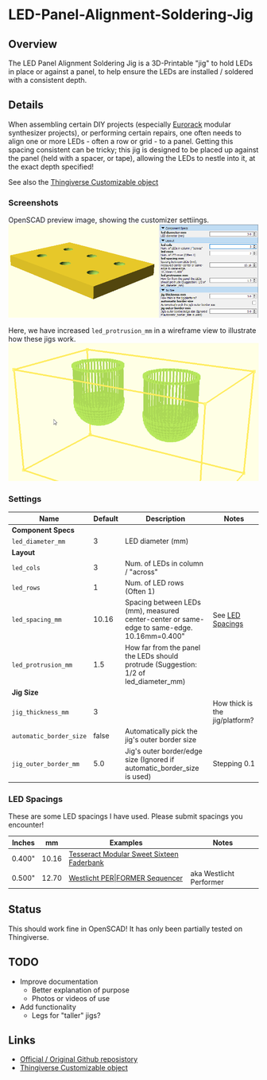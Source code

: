 # LED-Panel-Alignment-Soldering-Jig

## Overview

The LED Panel Alignment Soldering Jig is a 3D-Printable "jig" to hold LEDs in
place or against a panel, to help ensure the LEDs are installed / soldered with
a consistent depth.

## Details

When assembling certain DIY projects (especially
[Eurorack](https://en.wikipedia.org/wiki/Eurorack) modular synthesizer
projects), or performing certain repairs, one often needs to align one or more
LEDs - often a row or grid - to a panel. Getting this spacing consistent can be
tricky; this jig is designed to be placed up against the panel (held with a
spacer, or tape), allowing the LEDs to nestle into it, at the exact depth
specified!

See also the
[Thingiverse Customizable object](https://www.thingiverse.com/thing:6056979)

### Screenshots

OpenSCAD preview image, showing the customizer settiings.
![OpenSCAD Screenshot showing customizer settings](images/jed-jig-openscad-poly-and-settings.png?raw=True)

Here, we have increased `led_protrusion_mm` in a wireframe view to illustrate
how these jigs work.
![Screenshot showing "deeper" LEDs (for LEDs spaced far from the panel)](images/jed-jig-openscad-wireframe-deeper.png?raw=True)

### Settings

| Name | Default | Description                                 | Notes        |
|------|---------|---------------------------------------------|--------------|
| **Component Specs** ||||
| `led_diameter_mm` | 3 | LED diameter (mm) ||
| **Layout** ||||
|`led_cols`|3|Num. of LEDs in column / "across"||
|`led_rows`|1|Num. of LED rows (Often 1)||
|`led_spacing_mm`|10.16|Spacing between LEDs (mm), measured center-center or same-edge to same-edge. 10.16mm=0.400"| See [LED Spacings](#led-spacings)|
|`led_protrusion_mm`|1.5| How far from the panel the LEDs should protrude (Suggestion: 1/2 of led_diameter_mm)||
| **Jig Size** ||||
|`jig_thickness_mm`|3||How thick is the jig/platform?| Stepping 0.1|
|`automatic_border_size`| false | Automatically pick the jig's outer border size||
|`jig_outer_border_mm`| 5.0 | Jig's outer border/edge size (Ignored if automatic_border_size is used)| Stepping 0.1 |

### LED Spacings

These are some LED spacings I have used. Please submit spacings you encounter!

| Inches | mm    | Examples                   | Notes                           |
|--------|-------|----------------------------|---------------------------------|
| 0.400" | 10.16 | [Tesseract Modular Sweet Sixteen Faderbank](https://www.tesseractmodular.com/eurorack-modules/sweet-sixteen-mkii) ||
| 0.500" | 12.70 | [Westlicht PER\|FORMER Sequencer](https://westlicht.github.io/performer/) | aka Westlicht Performer|

## Status

This should work fine in OpenSCAD! It has only been partially tested on
Thingiverse.

## TODO

- Improve documentation
  - Better explanation of purpose
  - Photos or videos of use
- Add functionality
  - Legs for "taller" jigs?

## Links

- [Official / Original Github reposistory](https://github.com/GeoMaciolek/led-panel-alignment-soldering-jig)
- [Thingiverse Customizable object](https://www.thingiverse.com/thing:6056979)
